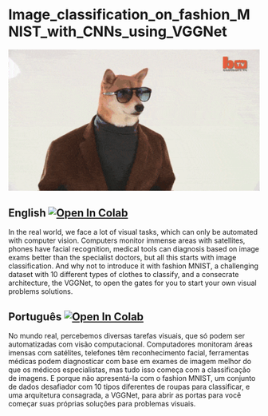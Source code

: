 # Image_classification_on_fashion_MNIST_with_CNNs_using_VGGNet

<p align="center">
<img src="https://raw.githubusercontent.com/RodrigoMarquesP/Image_classification_with_CNNs_using_VGGNet/main/files/fashion_dog.gif" width=600>
</p>

## English   [![Open In Colab](https://colab.research.google.com/assets/colab-badge.svg)](https://colab.research.google.com/github/RodrigoMarquesP/Image_classification_with_CNNs_using_VGGNet/blob/main/Image_classification_with_CNNs.ipynb)
In the real world, we face a lot of visual tasks, which can only be automated with computer vision. Computers monitor immense areas with satellites, phones have facial recognition, medical tools can diagnosis based on image exams better than the specialist doctors, but all this starts with image classification. And why not to introduce it with fashion MNIST, a challenging dataset with 10 different types of clothes to classify, and a consecrate architecture, the VGGNet, to open the gates for you to start your own visual problems solutions.


## Português   [![Open In Colab](https://colab.research.google.com/assets/colab-badge.svg)](https://colab.research.google.com/github/RodrigoMarquesP/Image_classification_with_CNNs_using_VGGNet/blob/master/Geracao_de_musica_com_RNNs.ipynb)
No mundo real, percebemos diversas tarefas visuais, que só podem ser automatizadas com visão computacional. Computadores monitoram áreas imensas com satélites, telefones têm reconhecimento facial, ferramentas médicas podem diagnosticar com base em exames de imagem melhor do que os médicos especialistas, mas tudo isso começa com a classificação de imagens. E porque não apresentá-la com o fashion MNIST, um conjunto de dados desafiador com 10 tipos diferentes de roupas para classificar, e uma arquitetura consagrada, a VGGNet, para abrir as portas para você começar suas próprias soluções para problemas visuais.


